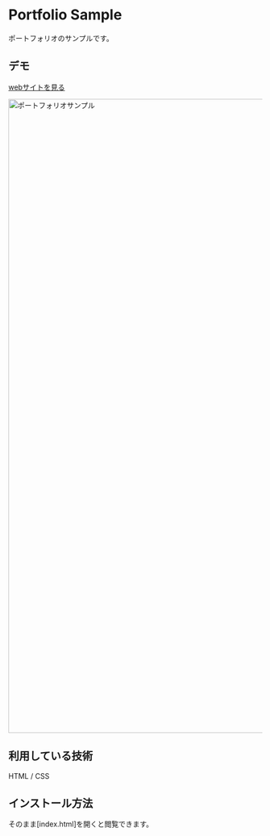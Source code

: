Portfolio Sample
====

ポートフォリオのサンプルです。

## デモ
[webサイトを見る](https://portfoliosampleyasu.herokuapp.com/)

<img width="1257" alt="ポートフォリオサンプル" src="https://user-images.githubusercontent.com/83483826/123540689-3f6d2980-d77b-11eb-995d-7c3d1242c7a6.png">


## 利用している技術
HTML / CSS

## インストール方法
そのまま[index.html]を開くと閲覧できます。
